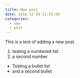 ```yaml
---
title: New post
date: 2016-12-20 22:55:00
categories:
  - new
  - post
---
```



This is a test of adding a new post.

1. testing a numbered list
2. a second number

* Testing a bullet list
* and a second bullet